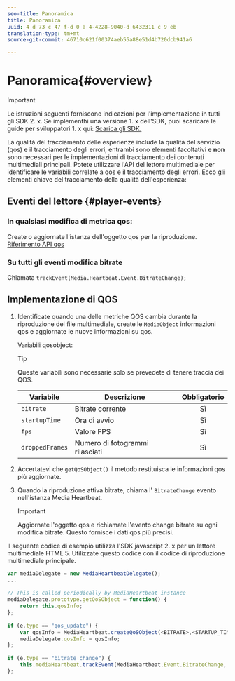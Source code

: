 ```yaml
---
seo-title: Panoramica
title: Panoramica
uuid: 4 d 73 c 47 f-d 0 a 4-4228-9040-d 6432311 c 9 eb
translation-type: tm+mt
source-git-commit: 46710c621f00374aeb55a88e51d4b720dcb941a6

---
```



# Panoramica{#overview}

>[!IMPORTANT]
>
>Le istruzioni seguenti forniscono indicazioni per l'implementazione in tutti gli SDK 2. x. Se implementhi una versione 1. x dell'SDK, puoi scaricare le guide per sviluppatori 1. x qui: [Scarica gli SDK.](/help/sdk-implement/download-sdks.md)

La qualità del tracciamento delle esperienze include la qualità del servizio (qos) e il tracciamento degli errori, entrambi sono elementi facoltativi e **non** sono necessari per le implementazioni di tracciamento dei contenuti multimediali principali. Potete utilizzare l'API del lettore multimediale per identificare le variabili correlate a qos e il tracciamento degli errori. Ecco gli elementi chiave del tracciamento della qualità dell'esperienza:

## Eventi del lettore {#player-events}

### In qualsiasi modifica di metrica qos:

Create o aggiornate l'istanza dell'oggetto qos per la riproduzione. [Riferimento API qos](https://adobe-marketing-cloud.github.io/media-sdks/reference/javascript/MediaHeartbeat.html#.createQoSObject)

### Su tutti gli eventi modifica bitrate

Chiamata `trackEvent(Media.Heartbeat.Event.BitrateChange);`

## Implementazione di QOS

1. Identificate quando una delle metriche QOS cambia durante la riproduzione del file multimediale, create le `MediaObject` informazioni qos e aggiornate le nuove informazioni su qos.

   Variabili qosobject:

   >[!TIP]
   >
   >Queste variabili sono necessarie solo se prevedete di tenere traccia dei QOS.

   | Variabile | Descrizione | Obbligatorio |
   | --- | --- | :---: |
   | `bitrate` | Bitrate corrente | Sì |
   | `startupTime` | Ora di avvio | Sì |
   | `fps` | Valore FPS | Sì |
   | `droppedFrames` | Numero di fotogrammi rilasciati | Sì |

1. Accertatevi che `getQoSObject()` il metodo restituisca le informazioni qos più aggiornate.
1. Quando la riproduzione attiva bitrate, chiama l' `BitrateChange` evento nell'istanza Media Heartbeat.

   >[!IMPORTANT]
   >
   >Aggiornate l'oggetto qos e richiamate l'evento change bitrate su ogni modifica bitrate. Questo fornisce i dati qos più precisi.

Il seguente codice di esempio utilizza l'SDK javascript 2. x per un lettore multimediale HTML 5. Utilizzate questo codice con il codice di riproduzione multimediale principale.

```js
var mediaDelegate = new MediaHeartbeatDelegate(); 
...  
 
// This is called periodically by MediaHeartbeat instance 
mediaDelegate.prototype.getQoSObject = function() { 
    return this.qosInfo; 
}; 
 
if (e.type == "qos_update") { 
    var qosInfo = MediaHeartbeat.createQoSObject(<BITRATE>,<STARTUP_TIME>,<FPS>,<DROPPED_FRAMES>); 
    mediaDelegate.qosInfo = qosInfo; 
}; 
 
if (e.type == "bitrate_change") { 
    this.mediaHeartbeat.trackEvent(MediaHeartbeat.Event.BitrateChange, qosObject); 
};
```

